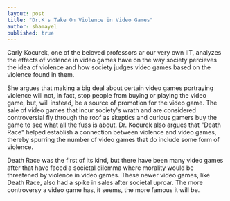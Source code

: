```yaml
---
layout: post
title: "Dr.K's Take On Violence in Video Games"
author: shamayel
published: true
---
```


Carly Kocurek, one of the beloved professors ar our very own IIT, analyzes the effects of violence in video games have on the way society percieves the idea of violence and how society judges video games based on the violence found in them.

She argues that making a big deal about certain video games portraying violence will not, in fact, stop people from buying or playing the video game, but, will instead, be a source of promotion for the video game. The sale of video games that incur society's wrath and are considered controversial fly through the roof as skeptics and curious gamers buy the game to see what all the fuss is about. Dr. Kocurek also argues that "Death Race" helped establish a connection between violence and video games, thereby spurring the number of video games that do include some form of violence.

Death Race was the first of its kind, but there have been many video games after that have faced a societal dilemma where morality would be threatened by violence in video games. These newer video games, like Death Race, also had a spike in sales after societal uproar. The more controversy a video game has, it seems, the more famous it will be.

